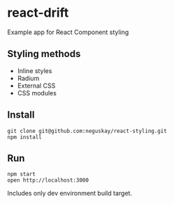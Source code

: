 # react-drift

Example app for React Component styling

## Styling methods

- Inline styles
- Radium
- External CSS
- CSS modules

## Install

```
git clone git@github.com:neguskay/react-styling.git
npm install
```

## Run

```
npm start
open http://localhost:3000
```

Includes only dev environment build target.
